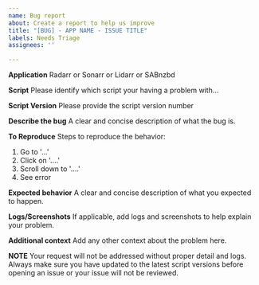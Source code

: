 ```yaml
---
name: Bug report
about: Create a report to help us improve
title: "[BUG] - APP NAME - ISSUE TITLE"
labels: Needs Triage
assignees: ''

---
```


**Application**
Radarr or Sonarr or Lidarr or SABnzbd

**Script**
Please identify which script your having a problem with...

**Script Version**
Please provide the script version number

**Describe the bug**
A clear and concise description of what the bug is.


**To Reproduce**
Steps to reproduce the behavior:
1. Go to '...'
2. Click on '....'
3. Scroll down to '....'
4. See error

**Expected behavior**
A clear and concise description of what you expected to happen.

**Logs/Screenshots**
If applicable, add logs and screenshots to help explain your problem.

**Additional context**
Add any other context about the problem here.

**NOTE**
Your request will not be addressed without proper detail and logs. Always make sure you have updated to the latest script versions before opening an issue or your issue will not be reviewed.
